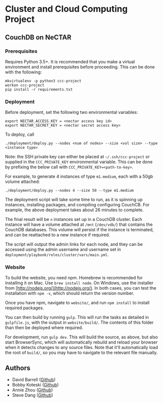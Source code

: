 # Cluster and Cloud Computing Project


## CouchDB on NeCTAR
### Prerequisites
Requires Python 3.5+. It is recommended that you make a virtual environment
and install prerequisites before proceeding. This can be done with the following:

```
mkvirtualenv -p python3 ccc-project
workon ccc-project
pip install -r requirements.txt
```

### Deployment
Before deployment, set the following two environmental variables:

```
export NECTAR_ACCESS_KEY = <nectar access key id>
export NECTAR_SECRET_KEY = <nectar secret access key>
```

To deploy, call

```
./deployment/deploy.py --nodes <num of nodes> --size <vol size> --type <instance type>
```

Note: the SSH private key can either be placed at `~/.ssh/ccc-project`
or supplied in the `CCC_PRIVATE_KEY` environmental variable. This can be done
by prefixing the below call with `CCC_PRIVATE_KEY=<path-to-key>`.

For example, to generate 4 instances of type `m1.medium`, each with a 50gb volume attached:

```
./deployment/deploy.py --nodes 4 --size 50 --type m1.medium
```

The deployment script will take some time to run, as it is spinning up
instances, installing packages, and compiling configuring CouchCB. For example,
the above deployment takes about 26 minutes to complete.

The final result will be `n` instances set up in a CouchDB cluster. Each instance
will have a volume attached at `/mnt` (`/dev/vdb/`) that contains the CouchDB
databases. This volume will persist if the instance is terminated, and can
be reattached to a new instance if required.

The script will output the admin links for each node, and they can be accessed using the
admin username and username set in `deployment/playbook/roles/cluster/vars/main.yml`.

### Website
To build the website, you need npm. Homebrew is recommended for installing it on Mac.
Use `brew install node`. On Windows, use the installer from [http://nodejs.org/](http://nodejs.org/).
In both cases, you can test the installation with `npm -v`, which should return the
version number.

Once you have npm, navigate to `website/`, and run `npm install` to install required
packages.

You can then build by running `gulp`. This will run the tasks as detailed in `gulpfile.js`,
with the output in `website/build/`. The contents of this folder than then be deployed
where required.

For development, run `gulp dev`. This will build the source, as above, but also start
BrowserSync, which will automatically rebuild and reload your browser when it detects
changes to any source files. Note that it'll automatically load the root of `build/`,
so you may have to navigate to the relevant file manually.

## Authors
- David Barrell ([Github](https://github.com/dabarrell/))
- Bobby Koteski ([Github](https://github.com/bkot88))
- Annie Zhou ([Github](https://github.com/anya-z))
- Steve Dang ([Github](https://github.com/thanhdang1109))
